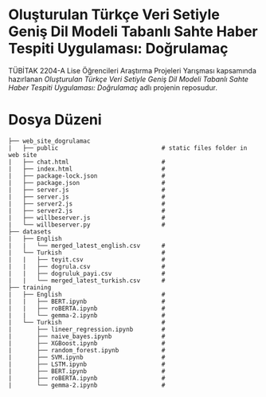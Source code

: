 # Oluşturulan Türkçe Veri Setiyle Geniş Dil Modeli Tabanlı Sahte Haber Tespiti Uygulaması: Doğrulamaç
TÜBİTAK 2204-A Lise Öğrencileri Araştırma Projeleri Yarışması kapsamında hazırlanan _Oluşturulan Türkçe Veri Setiyle Geniş Dil Modeli Tabanlı Sahte Haber Tespiti Uygulaması: Doğrulamaç_ adlı projenin reposudur. 

# Dosya Düzeni
```
├── web_site_dogrulamac                    
|   ├── public                             # static files folder in web site
|   ├── chat.html                          # 
|   ├── index.html                         # 
|   ├── package-lock.json                  # 
|   ├── package.json                       # 
|   ├── server.js                          # 
|   ├── server.js                          # 
|   ├── server2.js                         # 
|   ├── server2.js                         # 
|   ├── willbeserver.js                    # 
|   └── willbeserver.py                    # 
├── datasets                               
|   ├── English                            
|   |   └── merged_latest_english.csv      #
|   └── Turkish                            # 
|   |   ├── teyit.csv                      #
|   |   ├── dogrula.csv                    #
|   |   ├── dogruluk_payi.csv              #
|   |   └── merged_latest_turkish.csv      #
├── training                               
|   ├── English                            #
|   |   ├── BERT.ipynb                     #
|   |   ├── roBERTA.ipynb                  #
|   |   └── gemma-2.ipynb                  #
|   └── Turkish                            #
|       ├── lineer_regression.ipynb        #
|       ├── naive_bayes.ipynb              #
|       ├── XGBoost.ipynb                  #
|       ├── random_forest.ipynb            #
|       ├── SVM.ipynb                      #
|       ├── LSTM.ipynb                     #
|       ├── BERT.ipynb                     #
|       ├── roBERTA.ipynb                  #
|       └── gemma-2.ipynb                  #
```
